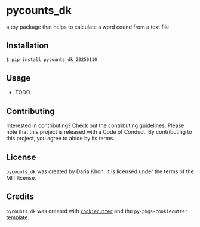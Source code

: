 # pycounts_dk

a toy package that helps to calculate a word cound from a text file

## Installation

```bash
$ pip install pycounts_dk_20250110
```

## Usage

- TODO

## Contributing

Interested in contributing? Check out the contributing guidelines. Please note that this project is released with a Code of Conduct. By contributing to this project, you agree to abide by its terms.

## License

`pycounts_dk` was created by Daria Khon. It is licensed under the terms of the MIT license.

## Credits

`pycounts_dk` was created with [`cookiecutter`](https://cookiecutter.readthedocs.io/en/latest/) and the `py-pkgs-cookiecutter` [template](https://github.com/py-pkgs/py-pkgs-cookiecutter).
